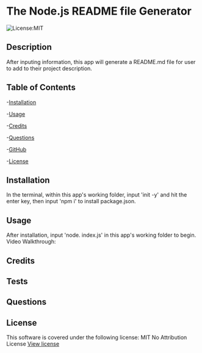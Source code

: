 # The Node.js README file Generator
![License:MIT](https://img.shields.io/badge/License-MIT-yellow)

## Description
After inputing information, this app will generate a README.md file for user to add to their project description.

## Table of Contents

-[Installation](#installation)

-[Usage](#usage)

-[Credits](#credits)

-[Questions](#questions)

-[GitHub](#github)

-[License](#license)


## Installation
In the terminal, within this app's working folder, input 'init -y' and hit the enter key, then input 'npm i' to install package.json.

## Usage
After installation, input 'node. index.js' in this app's working folder to begin.
Video Walkthrough:

## Credits



## Tests


## Questions


## License
This software is covered under the following license:
MIT No Attribution License
        [View license](https://opensource.org/license/mit-0/)
